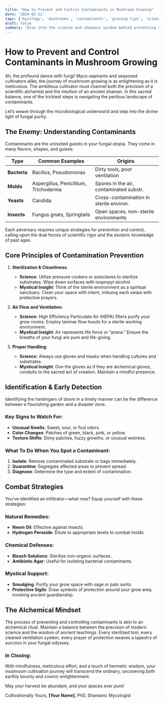```yaml
---
title: "How to Prevent and Control Contaminants in Mushroom Growing"
date: '2024-02-21'
tags: ['mycology', 'mushrooms', 'contaminants', 'growing tips', 'science', 'mysticism', 'fungiculture', 'hermetic wisdom', 'alchemy']
draft: false
summary: "Dive into the science and shamanic wisdom behind preventing and controlling contaminants in mushroom cultivation."
---
```


# How to Prevent and Control Contaminants in Mushroom Growing

Ah, the profound dance with fungi! Myco-aspirants and seasoned cultivators alike, the journey of mushroom growing is as enlightening as it is meticulous. The ambitious cultivator must channel both the precision of a scientific alchemist and the intuition of an ancient shaman. In this sacred balance, one of the trickiest steps is navigating the perilous landscape of contaminants. 

Let’s weave through the microbiological underworld and step into the divine light of fungal purity.

## The Enemy: Understanding Contaminants
Contaminants are the uninvited guests in your fungal utopia. They come in many flavors, shapes, and guises:

| **Type**         | **Common Examples**                                   | **Origins**                             |
|------------------|-------------------------------------------------------|-----------------------------------------|
| **Bacteria**     | Bacillus, Pseudomonas                                 | Dirty tools, poor ventilation           |
| **Molds**        | Aspergillus, Penicillium, Trichoderma                 | Spores in the air, contaminated substr. |
| **Yeasts**       | Candida                                               | Cross-contamination in sterile environ. |
| **Insects**      | Fungus gnats, Springtails                             | Open spaces, non-sterile environments   |

Each adversary requires unique strategies for prevention and control, calling upon the dual forces of scientific rigor and the esoteric knowledge of past ages.

## Core Principles of Contamination Prevention

1. **Sterilization & Cleanliness**:
    - **Science**: Utilize pressure cookers or autoclaves to sterilize substrates. Wipe down surfaces with isopropyl alcohol. 
    - **Mystical Insight**: Think of the sterile environment as a spiritual sanctuary. Clean your space with intent, imbuing each swipe with protective prayers.

2. **Air Flow and Ventilation**:
    - **Science**: High Efficiency Particulate Air (HEPA) filters purify your grow rooms. Employ laminar flow hoods for a sterile working environment.
    - **Mystical Insight**: Air represents life force or "prana." Ensure the breaths of your fungi are pure and life-giving.

3. **Proper Handling**:
    - **Science**: Always use gloves and masks when handling cultures and substrates.
    - **Mystical Insight**: Don the gloves as if they are alchemical gloves, conduits to the sacred act of creation. Maintain a mindful presence.

## Identification & Early Detection
Identifying the harbingers of doom in a timely manner can be the difference between a flourishing garden and a disaster zone.

### Key Signs to Watch For:
- **Unusual Smells**: Sweet, sour, or foul odors.
- **Color Changes**: Patches of green, black, pink, or yellow.
- **Texture Shifts**: Slimy patches, fuzzy growths, or unusual wetness.

### What To Do When You Spot a Contaminant:
1. **Isolate**: Remove contaminated substrate or bags immediately.
2. **Quarantine**: Segregate affected areas to prevent spread.
3. **Diagnose**: Determine the type and extent of contamination.

## Combat Strategies
You've identified an infiltrator—what now? Equip yourself with these strategies:

### Natural Remedies:
- **Neem Oil**: Effective against insects.
- **Hydrogen Peroxide**: Dilute to appropriate levels to combat molds.

### Chemical Defenses:
- **Bleach Solutions**: Sterilize non-organic surfaces.
- **Antibiotic Agar**: Useful for isolating bacterial contaminants.

### Mystical Support:
- **Smudging**: Purify your grow space with sage or palo santo.
- **Protective Sigils**: Draw symbols of protection around your grow area, invoking ancient guardianship.

## The Alchemical Mindset
The process of preventing and controlling contaminants is akin to an alchemical ritual. Maintain a balance between the precision of modern science and the wisdom of ancient teachings. Every sterilized tool, every cleaned ventilation system, every prayer of protection weaves a tapestry of success in your fungal odyssey.

### In Closing:
With mindfulness, meticulous effort, and a touch of hermetic wisdom, your mushroom cultivation journey will transcend the ordinary, uncovering both earthly bounty and cosmic enlightenment.

May your harvest be abundant, and your spaces ever pure!

Cultivationally Yours,
**[Your Name]**, PhD, Shamanic Mycologist
```